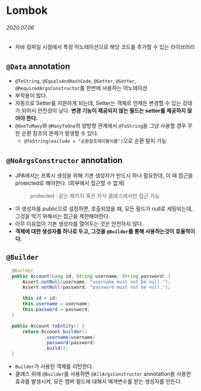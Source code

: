 # Lombok

###### 2020.07.06

- 자바 컴파일 시점에서 특정 어노테이션으로 해당 코드를 추가할 수 있는 라이브러리

## `@Data` annotation
- `@ToString`, `@EqualsAndHashCode`, `@Getter`, `@Setter`, `@RequiredArgsConstructor`를 한번에 사용하는 어노테이션
- 부작용이 많다.
- 자동으로 Setter를 지원하게 되는데, Setter는 객체르 언제든 변경할 수 있는 강태가 되어서 안전성이 낮다. **변경 기능이 제공되지 않는 필드는 setter를 제공하지 않아야 한다.**
- `@OneToMany`와 `@ManyToOne`의 양방향 관계에서 `@ToString`을 그냥 사용할 경우 무한 순환 참조의 문제가 발생할 수 있다.
  - `@ToString(exclude = "순환참조테이블이름")`으로 순환 탈피 가능


## `@NoArgsConstructor` annotation
- JPA에서는 프록시 생성을 위해 기본 생성자가 반드시 하나 필요한데, 이 때 접근을 protected로 해야한다. (외부에서 접근할 수 없게)
  > protected : 같는 패키지 혹은 자식 클래스에서만 접근 가능
- 이 생성자를 public으로 설정하면, 호출되었을 때, 모든 필드가 null로 세팅되는데, 그것을 막기 위해서는 접근을 제한해야한다.
- 아무 이유없이 기본 생성자를 열어두는 것은 안전하지 않다.
- **객체에 대한 생성자를 하나로 두고, 그것을 `@Builder`를 통해 사용하는것이 효율적이다.**

## `@Builder`
  ```java
    @Builder
    public Account(Long id, String username, String password) {
        Assert.notNull(username, "username must not be null.");
        Assert.notNull(password, "password must not be null.");

        this.id = id;
        this.username = username;
        this.password = password;
    }
  ```
  ```java
    public Account toEntity() {
        return Account.builder()
                .username(username)
                .password(password)
                .build();
    }
  ```
- `Builder`가 사용된 객체를 리턴한다.
- 클래스 위에 `@Builder`를 사용하면 `@AllArgsConstructor` annotation을 사용한 효과를 발생시켜, 모든 멤버 필드에 대해서 매개변수를 받는 생성자를 만든다.